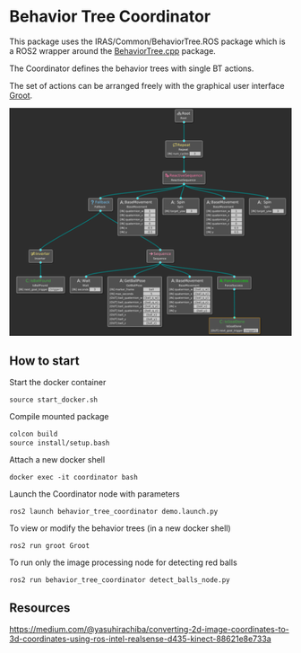 # Behavior Tree Coordinator
This package uses the IRAS/Common/BehaviorTree.ROS package which is a ROS2 wrapper around the [BehaviorTree.cpp](https://www.behaviortree.dev/) package.

The Coordinator defines the behavior trees with single BT actions.

The set of actions can be arranged freely with the graphical user interface [Groot](https://github.com/BehaviorTree/Groot).

![Tree](./docs/HackathonTree.png)

## How to start

Start the docker container

    source start_docker.sh

Compile mounted package

    colcon build
    source install/setup.bash

Attach a new docker shell

    docker exec -it coordinator bash

Launch the Coordinator node with parameters

    ros2 launch behavior_tree_coordinator demo.launch.py
    
To view or modify the behavior trees (in a new docker shell)

    ros2 run groot Groot

To run only the image processing node for detecting red balls

    ros2 run behavior_tree_coordinator detect_balls_node.py

## Resources 

https://medium.com/@yasuhirachiba/converting-2d-image-coordinates-to-3d-coordinates-using-ros-intel-realsense-d435-kinect-88621e8e733a

